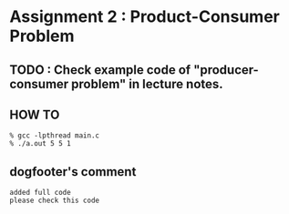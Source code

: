 # Assignment 2 : Product-Consumer Problem

## TODO : Check example code of "producer-consumer problem" in lecture notes.

## HOW TO
    % gcc -lpthread main.c
    % ./a.out 5 5 1

## dogfooter's comment
    added full code
    please check this code 
